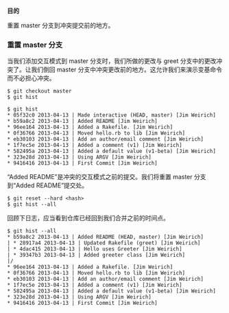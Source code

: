 **目的**

重置 master 分支到冲突提交前的地方。

### 重置 master 分支

当我们添加交互模式到 master 分支时，我们所做的更改与 greet 分支中的更改冲突了。让我们倒回 master 分支中冲突更改前的地方。这允许我们来演示变基命令而不必担心冲突。

```
$ git checkout master
$ git hist
```

```
$ git hist
* 05f32c0 2013-04-13 | Made interactive (HEAD, master) [Jim Weirich]
* b59a8c2 2013-04-13 | Added README [Jim Weirich]
* 96ee164 2013-04-13 | Added a Rakefile. [Jim Weirich]
* 0f36766 2013-04-13 | Moved hello.rb to lib [Jim Weirich]
* eb30103 2013-04-13 | Add an author/email comment [Jim Weirich]
* 1f7ec5e 2013-04-13 | Added a comment (v1) [Jim Weirich]
* 582495a 2013-04-13 | Added a default value (v1-beta) [Jim Weirich]
* 323e28d 2013-04-13 | Using ARGV [Jim Weirich]
* 9416416 2013-04-13 | First Commit [Jim Weirich]
```

“Added README”是冲突的交互模式之前的提交。我们将重置 master 分支到“Added README”提交处。

```
$ git reset --hard <hash>
$ git hist --all
```

回顾下日志，应当看到仓库已经回到我们合并之前的时间点。

```
$ git hist --all
* b59a8c2 2013-04-13 | Added README (HEAD, master) [Jim Weirich]
| * 28917a4 2013-04-13 | Updated Rakefile (greet) [Jim Weirich]
| * 4dac415 2013-04-13 | Hello uses Greeter [Jim Weirich]
| * 39347b3 2013-04-13 | Added greeter class [Jim Weirich]
|/  
* 96ee164 2013-04-13 | Added a Rakefile. [Jim Weirich]
* 0f36766 2013-04-13 | Moved hello.rb to lib [Jim Weirich]
* eb30103 2013-04-13 | Add an author/email comment [Jim Weirich]
* 1f7ec5e 2013-04-13 | Added a comment (v1) [Jim Weirich]
* 582495a 2013-04-13 | Added a default value (v1-beta) [Jim Weirich]
* 323e28d 2013-04-13 | Using ARGV [Jim Weirich]
* 9416416 2013-04-13 | First Commit [Jim Weirich]
```
